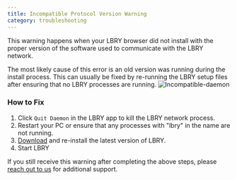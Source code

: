 ```yaml
---
title: Incompatible Protocol Version Warning
category: troubleshooting
---
```


This warning happens when your LBRY browser did not install with the proper version of the software used to communicate with the LBRY network.

The most likely cause of this error is an old version was running during the install process.  This can usually be fixed by re-running the LBRY setup files after ensuring that no LBRY processes are running.
![Incompatible-daemon](https://spee.ch/b/incompatible-protocol.png)

### How to Fix

1. Click `Quit Daemon` in the LBRY app to kill the LBRY network process. 
1. Restart your PC or ensure that any processes with "lbry" in the name are not running. 
1. [Download](https://github.com/lbryio/lbry-desktop/releases) and re-install the latest version of LBRY. 
1. Start LBRY

If you still receive this warning after completing the above steps, please [reach out to us](https://lbry.io/faq/how-to-report-bugs) for additional support. 
